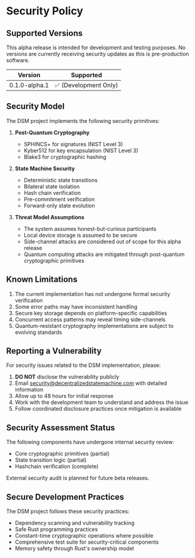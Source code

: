 # Security Policy

## Supported Versions

This alpha release is intended for development and testing purposes. No versions are currently receiving security updates as this is pre-production software.

| Version | Supported          |
| ------- | ------------------ |
| 0.1.0-alpha.1 | ✅ (Development Only) |

## Security Model

The DSM project implements the following security primitives:

1. **Post-Quantum Cryptography**
   - SPHINCS+ for signatures (NIST Level 3)
   - Kyber512 for key encapsulation (NIST Level 3)
   - Blake3 for cryptographic hashing

2. **State Machine Security**
   - Deterministic state transitions
   - Bilateral state isolation
   - Hash chain verification
   - Pre-commitment verification
   - Forward-only state evolution

3. **Threat Model Assumptions**
   - The system assumes honest-but-curious participants
   - Local device storage is assumed to be secure
   - Side-channel attacks are considered out of scope for this alpha release
   - Quantum computing attacks are mitigated through post-quantum cryptographic primitives

## Known Limitations

1. The current implementation has not undergone formal security verification
2. Some error paths may have inconsistent handling
3. Secure key storage depends on platform-specific capabilities
4. Concurrent access patterns may reveal timing side-channels
5. Quantum-resistant cryptography implementations are subject to evolving standards

## Reporting a Vulnerability

For security issues related to the DSM implementation, please:

1. **DO NOT** disclose the vulnerability publicly
2. Email security@decentralizedstatemachine.com with detailed information
3. Allow up to 48 hours for initial response
4. Work with the development team to understand and address the issue
5. Follow coordinated disclosure practices once mitigation is available

## Security Assessment Status

The following components have undergone internal security review:
- Core cryptographic primitives (partial)
- State transition logic (partial)
- Hashchain verification (complete)

External security audit is planned for future beta releases.

## Secure Development Practices

The DSM project follows these security practices:
- Dependency scanning and vulnerability tracking
- Safe Rust programming practices
- Constant-time cryptographic operations where possible
- Comprehensive test suite for security-critical components
- Memory safety through Rust's ownership model
